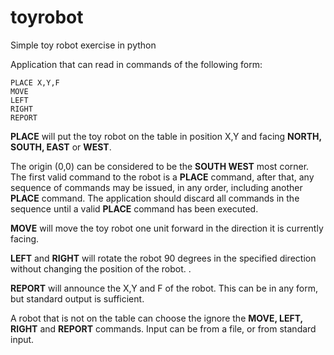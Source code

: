 # toyrobot
Simple toy robot exercise in python


Application that can read in commands of the following form:

    PLACE X,Y,F
    MOVE
    LEFT
    RIGHT
    REPORT
    
**PLACE** will put the toy robot on the table in position X,Y and facing **NORTH, SOUTH, EAST** or **WEST**. 

The origin (0,0) can be considered to be the **SOUTH WEST** most corner. The first valid command to the robot is a **PLACE** command, after that, any sequence of commands may be issued, in any order, including another **PLACE** command. The application should discard all commands in the sequence until a valid **PLACE** command has been executed. 

**MOVE** will move the toy robot one unit forward in the direction it is currently facing.

**LEFT** and **RIGHT** will rotate the robot 90 degrees in the specified direction without changing the position of the robot. . 

**REPORT** will announce the X,Y and F of the robot. This can be in any form, but standard output is sufficient.

A robot that is not on the table can choose the ignore the **MOVE, LEFT, RIGHT** and **REPORT** commands. Input can be from a file, or from standard input.
